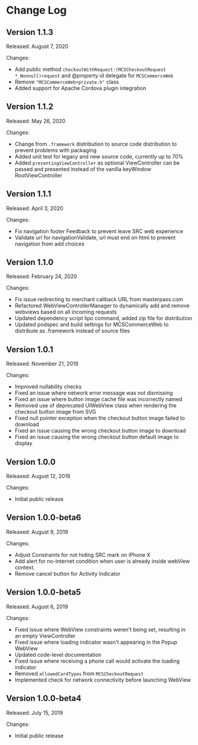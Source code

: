 # Change Log

## Version 1.1.3

Released: August 7, 2020

Changes:

* Add public method `checkoutWithRequest:(MCSCheckoutRequest *_Nonnull)request` and @property id<MCSCheckoutDelegate> delegate for `MCSCommerceWeb` 
* Remove `"MCSCommerceWeb+private.h"` class
* Added support for Apache Cordova plugin integration

## Version 1.1.2

Released: May 26, 2020

Changes:

* Change from `.framework` distribution to source code distribution to prevent problems with packaging 
* Added unit test for legacy and new source code, currently up to 70%
* Added `presentingViewController` as optional ViewController can be passed and presented instead of the vanilla keyWindow RootViewController 


## Version 1.1.1

Released: April 3, 2020

Changes:

* Fix navigation footer Feedback to prevent leave SRC web experience
* Validate url for navigationValidate, url must end on html to prevent navigation from add choices

## Version 1.1.0

Released: February 24, 2020

Changes:

* Fix issue redirecting to merchant callback URL from masterpass.com
* Refactored WebViewControllerManager to dynamically add and remove webviews based on all incoming requests
* Updated dependency script lipo command, added zip file for distribution
* Updated podspec and build settings for MCSCommerceWeb to distribute as .framework instead of source files

## Version 1.0.1

Released: November 21, 2019

Changes:

* Improved nullability checks
* Fixed an issue where network error message was not dismissing
* Fixed an issue where button image cache file was incorrectly named
* Removed use of deprecated UIWebView class when rendering the checkout button image from SVG
* Fixed null pointer exception when the checkout button image failed to download
* Fixed an issue causing the wrong checkout button image to download
* Fixed an issue causing the wrong checkout button default image to display


## Version 1.0.0

Released: August 12, 2019

Changes:

* Initial public release

## Version 1.0.0-beta6

Released: August 9, 2019

Changes:

* Adjust Constraints for not hiding SRC mark on iPhone X
* Add alert for no-internet condition when user is already inside webView context.
* Remove cancel button for Activity Indicator

## Version 1.0.0-beta5

Released: August 6, 2019

Changes:

* Fixed issue where WebView constraints weren't being set, resulting in an empty ViewController
* Fixed issue where loading indicator wasn't appearing in the Popup WebView
* Updated code-level documentation
* Fixed issue where receiving a phone call would activate the loading indicator
* Removed `allowedCardTypes` from `MCSCheckoutRequest`
* Implemented check for network connectivity before launching WebView

## Version 1.0.0-beta4

Released: July 15, 2019

Changes:

* Initial public release
